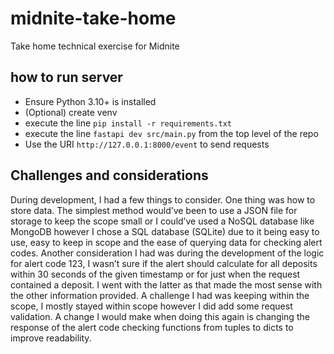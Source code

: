 # midnite-take-home
Take home technical exercise for Midnite

## how to run server

 - Ensure Python 3.10+ is installed
 - (Optional) create venv
 - execute the line `pip install -r requirements.txt`
 - execute the line `fastapi dev src/main.py` from the top level of the repo
 - Use the URI `http://127.0.0.1:8000/event` to send requests

## Challenges and considerations
During development, I had a few things to consider. One thing was how to store data. The simplest method would’ve been to use a JSON file for storage to keep the scope small or I could’ve used a NoSQL database like MongoDB however I chose a SQL database (SQLite) due to it being easy to use, easy to keep in scope and the ease of querying data for checking alert codes. Another consideration I had was during the development of the logic for alert code 123, I wasn’t sure if the alert should calculate for all deposits within 30 seconds of the given timestamp or for just when the request contained a deposit. I went with the latter as that made the most sense with the other information provided. A challenge I had was keeping within the scope, I mostly stayed within scope however I did add some request validation. A change I would make when doing this again is changing the response of the alert code checking functions from tuples to dicts to improve readability.

